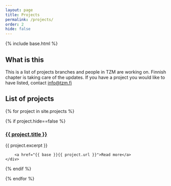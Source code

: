 ```yaml
---
layout: page
title: Projects
permalink: /projects/
order: 2
hide: false
---
```



{% include base.html %}

## What is this

This is a list of projects branches and people in TZM are working on. 
Finnish chapter is taking care of the updates. If you have a project you would like to have listed, contact [info@tzm.fi](mailto://info@tzm.fi) 

## List of projects

{% for project in site.projects %}

{% if project.hide==false %}

<div class="project_in_list">
    <div class="card project_card">
        <h3>
          <a href="{{ base }}{{ project.url }}">
            {{ project.title }}
          </a>
        </h3>       
        {{ project.excerpt }}
        
        <a href="{{ base }}{{ project.url }}">Read more</a>
    </div>
</div>

{% endif %}

{% endfor %}

